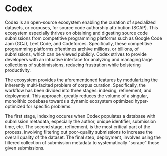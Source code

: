# Codex
Codex is an open-source ecosystem enabling the curation of specialized
datasets, or corpuses, for source code authorship attribution (SCAP). This
ecosystem especially thrives on obtaining and digesting source code submissions
from competitive programming platforms such as Google Code Jam (GCJ), Leet
Code, and Codeforces. Specifically, these competitive programming platforms
oftentimes archive millions, or billions, of submissions, which can be viewed
publicly. Codex strives to provide developers with an intuative interface for
analyzing and managing large collections of subbimissions, reducing frustration
while bolstering productivity.

The ecosystem provides the aforementioned features by modularizing the
inherently multi-facited problem of corpus curation. Specifically, the workflow
has been divided into three stages: indexing, refinement, and deployment. This
approach, greatly reduces the volume of a singular, monolithic codebase towards
a dynamic ecosystem optimized hyper-optimized for specific problems.

The first stage, indexing occures when Codex populates a database with submission
metadata, especially the author, unique identifier, submission time, etc. The
second stage, refinement, is the most critical part of the process, involving
filtering out poor-quality submissions to increase the overall quality of the
dataset. The final step, deployment, involves using the filtered collection
of submission metadata to systematically "scrape" those given submissions.

